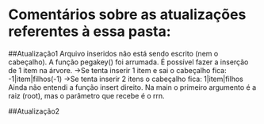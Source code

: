 # Comentários sobre as atualizações referentes à essa pasta:

##Atualização1
Arquivo inseridos não está sendo escrito (nem o cabeçalho).
A função pegakey() foi arrumada.
É possível fazer a inserção de 1 item na árvore.
->Se tenta inserir 1 item e sai o cabeçalho fica: -1|item|filhos(-1)
->Se tenta inserir 2 itens o cabeçalho fica: 1|item|filhos
Ainda não entendi a função insert direito. Na main o primeiro argumento é a raiz (root), mas o parâmetro que recebe é o rrn.

##Atualização2
